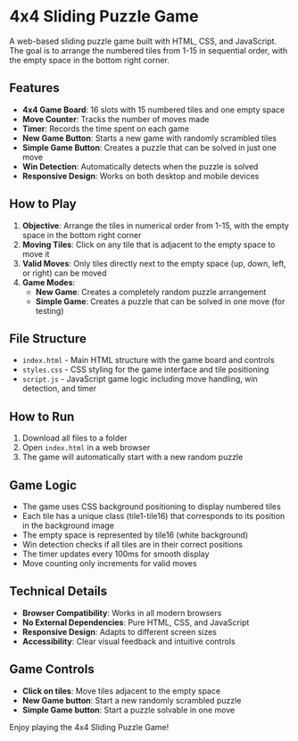 # 4x4 Sliding Puzzle Game

A web-based sliding puzzle game built with HTML, CSS, and JavaScript. The goal is to arrange the numbered tiles from 1-15 in sequential order, with the empty space in the bottom right corner.

## Features

- **4x4 Game Board**: 16 slots with 15 numbered tiles and one empty space
- **Move Counter**: Tracks the number of moves made
- **Timer**: Records the time spent on each game
- **New Game Button**: Starts a new game with randomly scrambled tiles
- **Simple Game Button**: Creates a puzzle that can be solved in just one move
- **Win Detection**: Automatically detects when the puzzle is solved
- **Responsive Design**: Works on both desktop and mobile devices

## How to Play

1. **Objective**: Arrange the tiles in numerical order from 1-15, with the empty space in the bottom right corner
2. **Moving Tiles**: Click on any tile that is adjacent to the empty space to move it
3. **Valid Moves**: Only tiles directly next to the empty space (up, down, left, or right) can be moved
4. **Game Modes**:
   - **New Game**: Creates a completely random puzzle arrangement
   - **Simple Game**: Creates a puzzle that can be solved in one move (for testing)

## File Structure

- `index.html` - Main HTML structure with the game board and controls
- `styles.css` - CSS styling for the game interface and tile positioning
- `script.js` - JavaScript game logic including move handling, win detection, and timer

## How to Run

1. Download all files to a folder
2. Open `index.html` in a web browser
3. The game will automatically start with a new random puzzle

## Game Logic

- The game uses CSS background positioning to display numbered tiles
- Each tile has a unique class (tile1-tile16) that corresponds to its position in the background image
- The empty space is represented by tile16 (white background)
- Win detection checks if all tiles are in their correct positions
- The timer updates every 100ms for smooth display
- Move counting only increments for valid moves

## Technical Details

- **Browser Compatibility**: Works in all modern browsers
- **No External Dependencies**: Pure HTML, CSS, and JavaScript
- **Responsive Design**: Adapts to different screen sizes
- **Accessibility**: Clear visual feedback and intuitive controls

## Game Controls

- **Click on tiles**: Move tiles adjacent to the empty space
- **New Game button**: Start a new randomly scrambled puzzle
- **Simple Game button**: Start a puzzle solvable in one move

Enjoy playing the 4x4 Sliding Puzzle Game!
